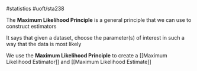 #statistics 
#uoft/sta238 

The  **Maximum Likelihood Principle** is a general principle that we can use to construct estimators

It says that given a dataset, choose the parameter(s) of interest in such a way that the data is most likely

We use the **Maximum Likelihood Principle** to create a [[Maximum Likelihood Estimator]] and [[Maximum Likelihood Estimate]]